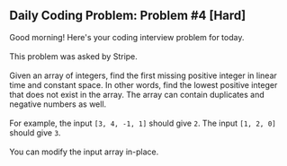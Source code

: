 ## Daily Coding Problem: Problem #4 [Hard]



Good morning! Here's your coding interview problem for today.<br/><br/>
This problem was asked by Stripe.<br/><br/>
Given an array of integers, find the first missing positive integer in linear time and constant space. In other words, find the lowest positive integer that does not exist in the array. The array can contain duplicates and negative numbers as well.<br/><br/>
For example, the input ```[3, 4, -1, 1]``` should give ```2```. The input ```[1, 2, 0]``` should give ```3```.<br/><br/>
You can modify the input array in-place.
